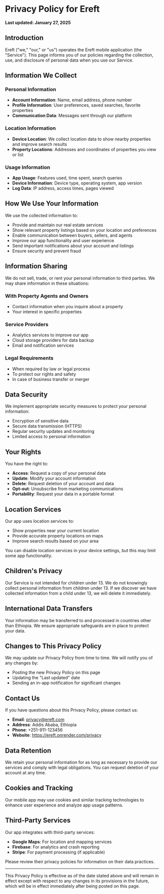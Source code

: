 # Privacy Policy for Ereft

**Last updated: January 27, 2025**

## Introduction

Ereft ("we," "our," or "us") operates the Ereft mobile application (the "Service"). This page informs you of our policies regarding the collection, use, and disclosure of personal data when you use our Service.

## Information We Collect

### Personal Information
- **Account Information**: Name, email address, phone number
- **Profile Information**: User preferences, saved searches, favorite properties
- **Communication Data**: Messages sent through our platform

### Location Information
- **Device Location**: We collect location data to show nearby properties and improve search results
- **Property Locations**: Addresses and coordinates of properties you view or list

### Usage Information
- **App Usage**: Features used, time spent, search queries
- **Device Information**: Device type, operating system, app version
- **Log Data**: IP address, access times, pages viewed

## How We Use Your Information

We use the collected information to:
- Provide and maintain our real estate services
- Show relevant property listings based on your location and preferences
- Enable communication between buyers, sellers, and agents
- Improve our app functionality and user experience
- Send important notifications about your account and listings
- Ensure security and prevent fraud

## Information Sharing

We do not sell, trade, or rent your personal information to third parties. We may share information in these situations:

### With Property Agents and Owners
- Contact information when you inquire about a property
- Your interest in specific properties

### Service Providers
- Analytics services to improve our app
- Cloud storage providers for data backup
- Email and notification services

### Legal Requirements
- When required by law or legal process
- To protect our rights and safety
- In case of business transfer or merger

## Data Security

We implement appropriate security measures to protect your personal information:
- Encryption of sensitive data
- Secure data transmission (HTTPS)
- Regular security updates and monitoring
- Limited access to personal information

## Your Rights

You have the right to:
- **Access**: Request a copy of your personal data
- **Update**: Modify your account information
- **Delete**: Request deletion of your account and data
- **Opt-out**: Unsubscribe from marketing communications
- **Portability**: Request your data in a portable format

## Location Services

Our app uses location services to:
- Show properties near your current location
- Provide accurate property locations on maps
- Improve search results based on your area

You can disable location services in your device settings, but this may limit some app functionality.

## Children's Privacy

Our Service is not intended for children under 13. We do not knowingly collect personal information from children under 13. If we discover we have collected information from a child under 13, we will delete it immediately.

## International Data Transfers

Your information may be transferred to and processed in countries other than Ethiopia. We ensure appropriate safeguards are in place to protect your data.

## Changes to This Privacy Policy

We may update our Privacy Policy from time to time. We will notify you of any changes by:
- Posting the new Privacy Policy on this page
- Updating the "Last updated" date
- Sending an in-app notification for significant changes

## Contact Us

If you have questions about this Privacy Policy, please contact us:

- **Email**: privacy@ereft.com
- **Address**: Addis Ababa, Ethiopia
- **Phone**: +251-911-123456
- **Website**: https://ereft.onrender.com/privacy

## Data Retention

We retain your personal information for as long as necessary to provide our services and comply with legal obligations. You can request deletion of your account at any time.

## Cookies and Tracking

Our mobile app may use cookies and similar tracking technologies to enhance user experience and analyze app usage patterns.

## Third-Party Services

Our app integrates with third-party services:
- **Google Maps**: For location and mapping services
- **Firebase**: For analytics and crash reporting
- **Stripe**: For payment processing (if applicable)

Please review their privacy policies for information on their data practices.

---

This Privacy Policy is effective as of the date stated above and will remain in effect except with respect to any changes in its provisions in the future, which will be in effect immediately after being posted on this page.
